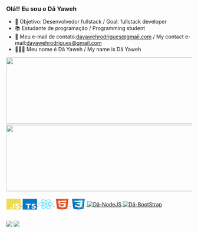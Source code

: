 ### Olá!! Eu sou o Dã Yaweh

- 🔭 Objetivo: Desenvolvedor fullstack / Goal: fullstack developer
- 📚 Estudante de programação / Programming student
- 📩 Meu e-mail de contato:dayawehrodrigues@gmail.com / My contact e-mail:dayawehrodrigues@gmail.com
- 🙍🏻‍♂️ Meu nome é Dã Yaweh / My name is Dã Yaweh


<div style="display: inline_block"align="center">
  <a href="https://github.com/da-yaweh">
  <img height="180em" width="1000"src="https://github-readme-stats.vercel.app/api?username=da-yaweh&show_icons=true&theme=dark&include_all_commits=true&count_private=true"/><br>
  <img height="180em" width="800" src="https://github-readme-stats.vercel.app/api/top-langs/?username=da-yaweh&layout=compact&langs_count=7&theme=dark"/>
</div>
  
  <div style="display: inline_block"><br>
  <img align="center" alt="Dã-Js" height="30" width="40" src="https://raw.githubusercontent.com/devicons/devicon/master/icons/javascript/javascript-plain.svg">
  <img align="center" alt="Dã-Ts" height="30" width="40" src="https://raw.githubusercontent.com/devicons/devicon/master/icons/typescript/typescript-plain.svg">
  <img align="center" alt="Dã-React" height="30" width="40" src="https://raw.githubusercontent.com/devicons/devicon/master/icons/react/react-original.svg">
  <img align="center" alt="Dã-HTML" height="30" width="40" src="https://raw.githubusercontent.com/devicons/devicon/master/icons/html5/html5-original.svg">
  <img align="center" alt="Dã-CSS" height="30" width="40" src="https://raw.githubusercontent.com/devicons/devicon/master/icons/css3/css3-original.svg">
  <img align="center" alt="Dã-NodeJS" height="30" width="40"  src="https://cdn.jsdelivr.net/gh/devicons/devicon/icons/nodejs/nodejs-original.svg" />
  <img align="center" alt="Dã-BootStrap" height="30" width="40" src="https://cdn.jsdelivr.net/gh/devicons/devicon/icons/bootstrap/bootstrap-plain.svg" />
</div>
  
  ##
 <div> 
    <a href = "dayawehrodrigues@gmail.com"><img src="https://img.shields.io/badge/-Gmail-%23333?style=for-the-badge&logo=gmail&logoColor=white" target="_blank"></a>
  <a href="https://www.linkedin.com/in/#" target="_blank"><img src="https://img.shields.io/badge/-LinkedIn-%230077B5?style=for-the-badge&logo=linkedin&logoColor=white" target="_blank"></a> 
   
  </div>

